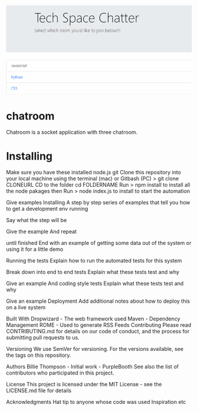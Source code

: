 ![chatter](https://github.com/EthanDow/chatroom/blob/master/Capture.PNG)

# chatroom
Chatroom is a socket application with three chatroom. 

# Installing 
Make sure you have these installed
node.js
git
Clone this repository into your local machine using the terminal (mac) or Gitbash (PC) > git clone CLONEURL
CD to the folder cd FOLDERNAME Run > npm install to install all the node pakages then Run > node index.js to install to start the automation

Give examples
Installing
A step by step series of examples that tell you how to get a development env running

Say what the step will be

Give the example
And repeat

until finished
End with an example of getting some data out of the system or using it for a little demo

Running the tests
Explain how to run the automated tests for this system

Break down into end to end tests
Explain what these tests test and why

Give an example
And coding style tests
Explain what these tests test and why

Give an example
Deployment
Add additional notes about how to deploy this on a live system

Built With
Dropwizard - The web framework used
Maven - Dependency Management
ROME - Used to generate RSS Feeds
Contributing
Please read CONTRIBUTING.md for details on our code of conduct, and the process for submitting pull requests to us.

Versioning
We use SemVer for versioning. For the versions available, see the tags on this repository.

Authors
Billie Thompson - Initial work - PurpleBooth
See also the list of contributors who participated in this project.

License
This project is licensed under the MIT License - see the LICENSE.md file for details

Acknowledgments
Hat tip to anyone whose code was used
Inspiration
etc
